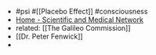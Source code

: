 - #psi #[[Placebo Effect]] #consciousness
- [Home - Scientific and Medical Network](https://scientificandmedical.net/)
- related: [[The Galileo Commission]]
- [[Dr. Peter Fenwick]]
-